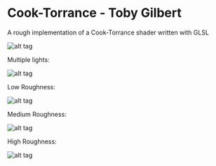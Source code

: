 Cook-Torrance - Toby Gilbert
===================
A rough implementation of a Cook-Torrance shader written with GLSL

![alt tag](https://raw.github.com/TobyGilbert/Cook-Torrance/master/images/greenBunny.png)

Multiple lights:

![alt tag](https://raw.github.com/TobyGilbert/Cook-Torrance/master/images/mixedBunny.png)

Low Roughness:

![alt tag](https://raw.github.com/TobyGilbert/Cook-Torrance/master/images/highRoughness.png)

Medium Roughness:

![alt tag](https://raw.github.com/TobyGilbert/Cook-Torrance/master/images/medRoughness.png)

High Roughness:

![alt tag](https://raw.github.com/TobyGilbert/Cook-Torrance/master/images/lowRoughness.png)
